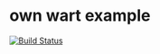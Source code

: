 # own wart example

[![Build Status](https://travis-ci.org/wartremover/own-wart-example.svg?branch=master)](https://travis-ci.org/wartremover/own-wart-example)
